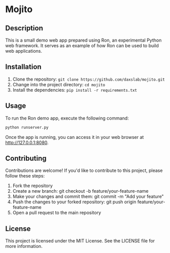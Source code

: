 # Mojito

## Description
This is a small demo web app prepared using Ron, an experimental Python web framework. It serves as an example of how Ron can be used to build web applications.

## Installation
1. Clone the repository: `git clone https://github.com/daxslab/mojito.git`
2. Change into the project directory: `cd mojito`
3. Install the dependencies: `pip install -r requirements.txt`

## Usage
To run the Ron demo app, execute the following command:

```bash
python runserver.py
```

Once the app is running, you can access it in your web browser at http://127.0.0.1:8080.

## Contributing
Contributions are welcome! If you'd like to contribute to this project, please follow these steps:

1. Fork the repository
2. Create a new branch: git checkout -b feature/your-feature-name
3. Make your changes and commit them: git commit -m "Add your feature"
4. Push the changes to your forked repository: git push origin feature/your-feature-name
5. Open a pull request to the main repository

## License
This project is licensed under the MIT License. See the LICENSE file for more information.